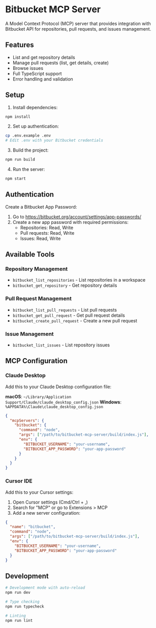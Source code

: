 # Bitbucket MCP Server

A Model Context Protocol (MCP) server that provides integration with Bitbucket API for repositories, pull requests, and issues management.

## Features

- List and get repository details
- Manage pull requests (list, get details, create)
- Browse issues
- Full TypeScript support
- Error handling and validation

## Setup

1. Install dependencies:
```bash
npm install
```

2. Set up authentication:
```bash
cp .env.example .env
# Edit .env with your Bitbucket credentials
```

3. Build the project:
```bash
npm run build
```

4. Run the server:
```bash
npm start
```

## Authentication

Create a Bitbucket App Password:
1. Go to https://bitbucket.org/account/settings/app-passwords/
2. Create a new app password with required permissions:
   - Repositories: Read, Write
   - Pull requests: Read, Write
   - Issues: Read, Write

## Available Tools

### Repository Management
- `bitbucket_list_repositories` - List repositories in a workspace
- `bitbucket_get_repository` - Get repository details

### Pull Request Management
- `bitbucket_list_pull_requests` - List pull requests
- `bitbucket_get_pull_request` - Get pull request details
- `bitbucket_create_pull_request` - Create a new pull request

### Issue Management
- `bitbucket_list_issues` - List repository issues

## MCP Configuration

### Claude Desktop

Add this to your Claude Desktop configuration file:

**macOS**: `~/Library/Application Support/Claude/claude_desktop_config.json`
**Windows**: `%APPDATA%\Claude\claude_desktop_config.json`

```json
{
  "mcpServers": {
    "bitbucket": {
      "command": "node",
      "args": ["/path/to/bitbucket-mcp-server/build/index.js"],
      "env": {
        "BITBUCKET_USERNAME": "your-username",
        "BITBUCKET_APP_PASSWORD": "your-app-password"
      }
    }
  }
}
```

### Cursor IDE

Add this to your Cursor settings:

1. Open Cursor settings (Cmd/Ctrl + ,)
2. Search for "MCP" or go to Extensions > MCP
3. Add a new server configuration:

```json
{
  "name": "bitbucket",
  "command": "node",
  "args": ["/path/to/bitbucket-mcp-server/build/index.js"],
  "env": {
    "BITBUCKET_USERNAME": "your-username",
    "BITBUCKET_APP_PASSWORD": "your-app-password"
  }
}
```

## Development

```bash
# Development mode with auto-reload
npm run dev

# Type checking
npm run typecheck

# Linting
npm run lint
```